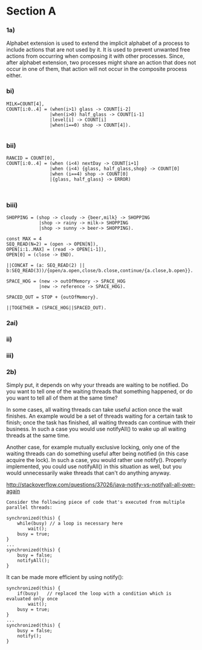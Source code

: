 # Section A
### 1a)

Alphabet extension is used to extend the implicit alphabet of a process to include actions that are not used by it. It is used to prevent unwanted free actions from occurring when composing it with other processes. Since, after alphabet extension, two processes might share an action that does not occur in one of them, that action will not occur in the composite process either.

### bi)

```
MILK=COUNT[4],
COUNT[i:0..4] = (when(i>1) glass -> COUNT[i-2]
				|when(i>0) half_glass -> COUNT[i-1]
				|level[i] -> COUNT[i]
				|when(i==0) shop -> COUNT[4]).
				
```

### bii)

```
RANCID = COUNT[0],
COUNT[i:0..4] = (when (i<4) nextDay -> COUNT[i+1]
				|when (i<4) {glass, half_glass,shop} -> COUNT[0]
				|when (i==4) shop -> COUNT[0]
				|{glass, half_glass} -> ERROR)
				
				
```

### biii)

```
SHOPPING = (shop -> cloudy -> {beer,milk} -> SHOPPING
			|shop -> rainy -> milk-> SHOPPING
			|shop -> sunny -> beer-> SHOPPING).
```
```
const MAX = 4
SEQ_READ(N=2) = (open -> OPEN[N]),
OPEN[i:1..MAX] = (read -> OPEN[i-1]),
OPEN[0] = (close -> END).

||CONCAT = (a: SEQ_READ(2) || b:SEQ_READ(3))/{open/a.open,close/b.close,continue/{a.close,b.open}}.
```
```
SPACE_HOG = (new -> outOfMemory -> SPACE_HOG 
			|new -> reference -> SPACE_HOG).

SPACED_OUT = STOP + {outOfMemory}.

||TOGETHER = (SPACE_HOG||SPACED_OUT).
```
### 2ai)

### ii)

### iii)

### 2b)

Simply put, it depends on why your threads are waiting to be notified. Do you want to tell one of the waiting threads that something happened, or do you want to tell all of them at the same time?

In some cases, all waiting threads can take useful action once the wait finishes. An example would be a set of threads waiting for a certain task to finish; once the task has finished, all waiting threads can continue with their business. In such a case you would use notifyAll() to wake up all waiting threads at the same time.

Another case, for example mutually exclusive locking, only one of the waiting threads can do something useful after being notified (in this case acquire the lock). In such a case, you would rather use notify(). Properly implemented, you could use notifyAll() in this situation as well, but you would unnecessarily wake threads that can't do anything anyway.

http://stackoverflow.com/questions/37026/java-notify-vs-notifyall-all-over-again

```
Consider the following piece of code that's executed from multiple parallel threads:

synchronized(this) {
    while(busy) // a loop is necessary here
        wait();
    busy = true;
}
...
synchronized(this) {
    busy = false;
    notifyAll();
}

```

It can be made more efficient by using notify():
```
synchronized(this) {
    if(busy)   // replaced the loop with a condition which is evaluated only once
        wait();
    busy = true;
}
...
synchronized(this) {
    busy = false;
    notify();
}
```

